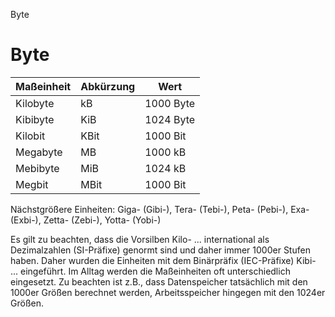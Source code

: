 Byte

# Byte

| Maßeinheit | Abkürzung | Wert |
| - | - | - |
| Kilobyte | kB | 1000 Byte |
| Kibibyte | KiB | 1024 Byte |
| Kilobit | KBit | 1000 Bit |
| Megabyte | MB | 1000 kB |
| Mebibyte | MiB | 1024 kB |
| Megbit | MBit | 1000 Bit |

Nächstgrößere Einheiten: Giga- (Gibi-), Tera- (Tebi-), Peta- (Pebi-), Exa- (Exbi-), Zetta- (Zebi-), Yotta- (Yobi-)

Es gilt zu beachten, dass die Vorsilben Kilo- ... international als Dezimalzahlen (SI-Präfixe) genormt sind und daher immer 1000er Stufen haben. Daher wurden die Einheiten mit dem Binärpräfix (IEC-Präfixe) Kibi- ... eingeführt. Im Alltag werden die Maßeinheiten oft unterschiedlich eingesetzt. Zu beachten ist z.B., dass Datenspeicher tatsächlich mit den 1000er Größen berechnet werden, Arbeitsspeicher hingegen mit den 1024er Größen.